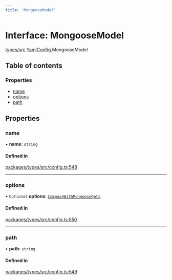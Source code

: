 ```yaml
---
title: 'MongooseModel'
---
```


# Interface: MongooseModel

[types/src](../modules/types_src).[YamlConfig](../modules/types_src.YamlConfig).MongooseModel

## Table of contents

### Properties

- [name](types_src.YamlConfig.MongooseModel#name)
- [options](types_src.YamlConfig.MongooseModel#options)
- [path](types_src.YamlConfig.MongooseModel#path)

## Properties

### name

• **name**: `string`

#### Defined in

[packages/types/src/config.ts:548](https://github.com/Urigo/graphql-mesh/blob/master/packages/types/src/config.ts#L548)

___

### options

• `Optional` **options**: [`ComposeWithMongooseOpts`](types_src.YamlConfig.ComposeWithMongooseOpts)

#### Defined in

[packages/types/src/config.ts:550](https://github.com/Urigo/graphql-mesh/blob/master/packages/types/src/config.ts#L550)

___

### path

• **path**: `string`

#### Defined in

[packages/types/src/config.ts:549](https://github.com/Urigo/graphql-mesh/blob/master/packages/types/src/config.ts#L549)
